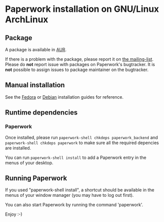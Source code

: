 # Paperwork installation on GNU/Linux ArchLinux


## Package

A package is available in [AUR](https://aur.archlinux.org/packages/paperwork/).

If there is a problem with the package, please report it on
[the mailing-list](https://gitlab.gnome.org/World/OpenPaperwork/paperwork/wikis/Contact).
Please do **not** report issue with packages on Paperwork's bugtracker. It is
**not** possible to assign issues to package maintainer on the bugtracker.

## Manual installation

See the [Fedora](install.fedora.markdown) or [Debian](install.debian.markdown) installation
guides for reference.


## Runtime dependencies

### Paperwork

Once installed, please run ```paperwork-shell chkdeps paperwork_backend```
and ```paperwork-shell chkdeps paperwork``` to make sure all the required
depencies are installed.

You can run ```paperwork-shell install``` to add a Paperwork entry
in the menus of your desktop.


## Running Paperwork

If you used "paperwork-shell install", a shortcut should be available in the
menus of your window manager (you may have to log out first).

You can also start Paperwork by running the command 'paperwork'.

Enjoy :-)
